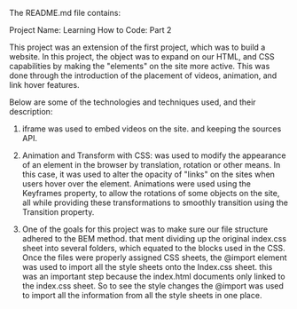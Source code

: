 The README.md file contains:

Project Name: Learning How to Code: Part 2

This project was an extension of the first project, which was to build a website. In this project, the object was to expand on our HTML, and CSS capabilities by making the "elements" on the site more active. This was done through the introduction of the placement of videos, animation, and link hover features.
 

Below are some of the technologies and techniques used, and their description: 

1) iframe was used to embed videos on the site. and keeping the sources API.

2) Animation and Transform with CSS: was used to modify the appearance of an element in the browser by translation, rotation or     other means. In this case, it was used to alter the opacity of "links" on the sites when users hover over the element.           Animations were used using the Keyframes property,  to allow the rotations of some objects on the site,  all while providing     these transformations to smoothly transition using the Transition property.

3)  One of the goals for this project was to make sure our file structure adhered to the  BEM method. that ment dividing up the      original index.css sheet into several folders, which equated to the blocks used in the CSS. Once the files were properly         assigned CSS sheets, the @import element was used to import all the style sheets onto the Index.css sheet.  this was an          important step because the index.html  documents only linked to the index.css sheet.  So to see the style changes the            @import was used to import all the information from all the style sheets in one place. 

